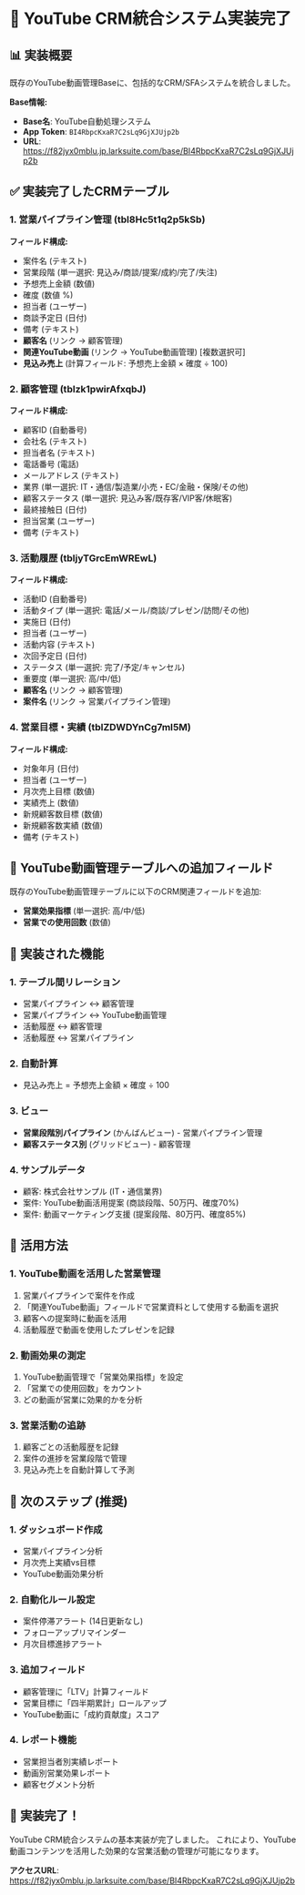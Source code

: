# 🎉 YouTube CRM統合システム実装完了

## 📊 実装概要

既存のYouTube動画管理Baseに、包括的なCRM/SFAシステムを統合しました。

**Base情報:**
- **Base名**: YouTube自動処理システム
- **App Token**: `BI4RbpcKxaR7C2sLq9GjXJUjp2b`
- **URL**: https://f82jyx0mblu.jp.larksuite.com/base/BI4RbpcKxaR7C2sLq9GjXJUjp2b

## ✅ 実装完了したCRMテーブル

### 1. 営業パイプライン管理 (tbl8Hc5t1q2p5kSb)
**フィールド構成:**
- 案件名 (テキスト)
- 営業段階 (単一選択: 見込み/商談/提案/成約/完了/失注)
- 予想売上金額 (数値)
- 確度 (数値 %)
- 担当者 (ユーザー)
- 商談予定日 (日付)
- 備考 (テキスト)
- **顧客名** (リンク → 顧客管理)
- **関連YouTube動画** (リンク → YouTube動画管理) [複数選択可]
- **見込み売上** (計算フィールド: 予想売上金額 × 確度 ÷ 100)

### 2. 顧客管理 (tblzk1pwirAfxqbJ)
**フィールド構成:**
- 顧客ID (自動番号)
- 会社名 (テキスト)
- 担当者名 (テキスト)
- 電話番号 (電話)
- メールアドレス (テキスト)
- 業界 (単一選択: IT・通信/製造業/小売・EC/金融・保険/その他)
- 顧客ステータス (単一選択: 見込み客/既存客/VIP客/休眠客)
- 最終接触日 (日付)
- 担当営業 (ユーザー)
- 備考 (テキスト)

### 3. 活動履歴 (tbljyTGrcEmWREwL)
**フィールド構成:**
- 活動ID (自動番号)
- 活動タイプ (単一選択: 電話/メール/商談/プレゼン/訪問/その他)
- 実施日 (日付)
- 担当者 (ユーザー)
- 活動内容 (テキスト)
- 次回予定日 (日付)
- ステータス (単一選択: 完了/予定/キャンセル)
- 重要度 (単一選択: 高/中/低)
- **顧客名** (リンク → 顧客管理)
- **案件名** (リンク → 営業パイプライン管理)

### 4. 営業目標・実績 (tblZDWDYnCg7mI5M)
**フィールド構成:**
- 対象年月 (日付)
- 担当者 (ユーザー)
- 月次売上目標 (数値)
- 実績売上 (数値)
- 新規顧客数目標 (数値)
- 新規顧客数実績 (数値)
- 備考 (テキスト)

## 🔗 YouTube動画管理テーブルへの追加フィールド

既存のYouTube動画管理テーブルに以下のCRM関連フィールドを追加:
- **営業効果指標** (単一選択: 高/中/低)
- **営業での使用回数** (数値)

## 🎯 実装された機能

### 1. テーブル間リレーション
- 営業パイプライン ↔ 顧客管理
- 営業パイプライン ↔ YouTube動画管理
- 活動履歴 ↔ 顧客管理
- 活動履歴 ↔ 営業パイプライン

### 2. 自動計算
- 見込み売上 = 予想売上金額 × 確度 ÷ 100

### 3. ビュー
- **営業段階別パイプライン** (かんばんビュー) - 営業パイプライン管理
- **顧客ステータス別** (グリッドビュー) - 顧客管理

### 4. サンプルデータ
- 顧客: 株式会社サンプル (IT・通信業界)
- 案件: YouTube動画活用提案 (商談段階、50万円、確度70%)
- 案件: 動画マーケティング支援 (提案段階、80万円、確度85%)

## 🚀 活用方法

### 1. YouTube動画を活用した営業管理
1. 営業パイプラインで案件を作成
2. 「関連YouTube動画」フィールドで営業資料として使用する動画を選択
3. 顧客への提案時に動画を活用
4. 活動履歴で動画を使用したプレゼンを記録

### 2. 動画効果の測定
1. YouTube動画管理で「営業効果指標」を設定
2. 「営業での使用回数」をカウント
3. どの動画が営業に効果的かを分析

### 3. 営業活動の追跡
1. 顧客ごとの活動履歴を記録
2. 案件の進捗を営業段階で管理
3. 見込み売上を自動計算して予測

## 📝 次のステップ (推奨)

### 1. ダッシュボード作成
- 営業パイプライン分析
- 月次売上実績vs目標
- YouTube動画効果分析

### 2. 自動化ルール設定
- 案件停滞アラート (14日更新なし)
- フォローアップリマインダー
- 月次目標進捗アラート

### 3. 追加フィールド
- 顧客管理に「LTV」計算フィールド
- 営業目標に「四半期累計」ロールアップ
- YouTube動画に「成約貢献度」スコア

### 4. レポート機能
- 営業担当者別実績レポート
- 動画別営業効果レポート
- 顧客セグメント分析

## 🎉 実装完了！

YouTube CRM統合システムの基本実装が完了しました。
これにより、YouTube動画コンテンツを活用した効果的な営業活動の管理が可能になります。

**アクセスURL**: https://f82jyx0mblu.jp.larksuite.com/base/BI4RbpcKxaR7C2sLq9GjXJUjp2b
